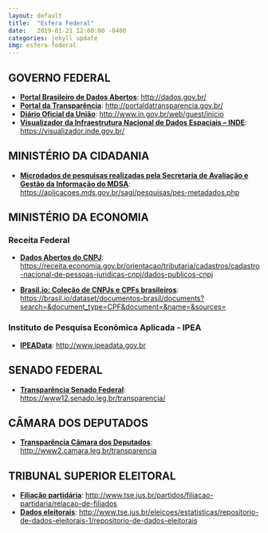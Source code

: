 ```yaml
---
layout: default
title:  "Esfera Federal"
date:   2019-01-21 12:00:00 -0400
categories: jekyll update
img: esfera-federal
---
```


## GOVERNO FEDERAL

-   **[Portal Brasileiro de Dados Abertos](http://dados.gov.br/)**: http://dados.gov.br/
-   **[Portal da Transparência](http://portaldatransparencia.gov.br/)**: http://portaldatransparencia.gov.br/
-   **[Diário Oficial da União](http://www.in.gov.br/web/guest/inicio)**: http://www.in.gov.br/web/guest/inicio
-   **[Visualizador da Infraestrutura Nacional de Dados Espaciais – INDE](https://visualizador.inde.gov.br/)**: https://visualizador.inde.gov.br/

## MINISTÉRIO DA CIDADANIA

 -   **[Microdados de pesquisas realizadas pela  Secretaria de Avaliação e Gestão da Informação do MDSA](https://aplicacoes.mds.gov.br/sagi/pesquisas/pes-metadados.php)**: https://aplicacoes.mds.gov.br/sagi/pesquisas/pes-metadados.php

## MINISTÉRIO DA ECONOMIA
### Receita Federal

 -   **[Dados Abertos do CNPJ](https://receita.economia.gov.br/orientacao/tributaria/cadastros/cadastro-nacional-de-pessoas-juridicas-cnpj/dados-publicos-cnpj)**: https://receita.economia.gov.br/orientacao/tributaria/cadastros/cadastro-nacional-de-pessoas-juridicas-cnpj/dados-publicos-cnpj

 -   **[Brasil.io: Coleção de CNPJs e CPFs brasileiros](https://brasil.io/dataset/documentos-brasil/documents?search=&document_type=CPF&document=&name=&sources=)**: https://brasil.io/dataset/documentos-brasil/documents?search=&document_type=CPF&document=&name=&sources=


### Instituto de Pesquisa Econômica Aplicada - IPEA

- **[IPEAData](http://www.ipeadata.gov.br)**: http://www.ipeadata.gov.br

## SENADO FEDERAL

-   **[Transparência Senado Federal](https://www12.senado.leg.br/transparencia/)**: https://www12.senado.leg.br/transparencia/

## CÂMARA DOS DEPUTADOS

-   **[Transparência Câmara dos Deputados](http://www2.camara.leg.br/transparencia)**: http://www2.camara.leg.br/transparencia

## TRIBUNAL SUPERIOR ELEITORAL

-   **[Filiação partidária](http://www.tse.jus.br/partidos/filiacao-partidaria/relacao-de-filiados)**: http://www.tse.jus.br/partidos/filiacao-partidaria/relacao-de-filiados
-   **[Dados eleitorais](http://www.tse.jus.br/eleicoes/estatisticas/repositorio-de-dados-eleitorais-1/repositorio-de-dados-eleitorais)**: http://www.tse.jus.br/eleicoes/estatisticas/repositorio-de-dados-eleitorais-1/repositorio-de-dados-eleitorais
